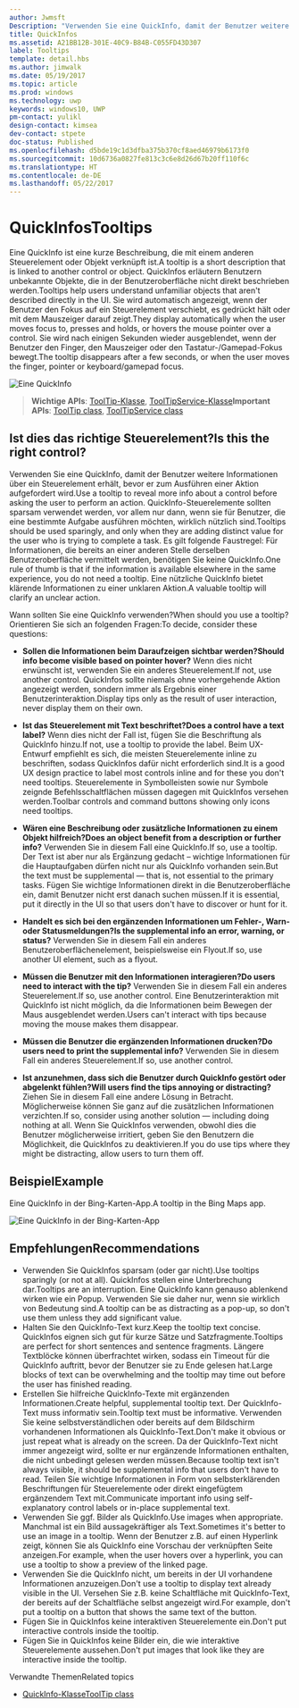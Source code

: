 ```yaml
---
author: Jwmsft
Description: "Verwenden Sie eine QuickInfo, damit der Benutzer weitere Informationen über ein Steuerelement erhält, bevor er zum Ausführen einer Aktion aufgefordert wird."
title: QuickInfos
ms.assetid: A21BB12B-301E-40C9-B84B-C055FD43D307
label: Tooltips
template: detail.hbs
ms.author: jimwalk
ms.date: 05/19/2017
ms.topic: article
ms.prod: windows
ms.technology: uwp
keywords: windows10, UWP
pm-contact: yulikl
design-contact: kimsea
dev-contact: stpete
doc-status: Published
ms.openlocfilehash: d5bde19c1d3dfba375b370cf8aed46979b6173f0
ms.sourcegitcommit: 10d6736a0827fe813c3c6e8d26d67b20ff110f6c
ms.translationtype: HT
ms.contentlocale: de-DE
ms.lasthandoff: 05/22/2017
---
```

# <a name="tooltips"></a><span data-ttu-id="0ebe9-104">QuickInfos</span><span class="sxs-lookup"><span data-stu-id="0ebe9-104">Tooltips</span></span>
<link rel="stylesheet" href="https://az835927.vo.msecnd.net/sites/uwp/Resources/css/custom.css"> 

<span data-ttu-id="0ebe9-105">Eine QuickInfo ist eine kurze Beschreibung, die mit einem anderen Steuerelement oder Objekt verknüpft ist.</span><span class="sxs-lookup"><span data-stu-id="0ebe9-105">A tooltip is a short description that is linked to another control or object.</span></span> <span data-ttu-id="0ebe9-106">QuickInfos erläutern Benutzern unbekannte Objekte, die in der Benutzeroberfläche nicht direkt beschrieben werden.</span><span class="sxs-lookup"><span data-stu-id="0ebe9-106">Tooltips help users understand unfamiliar objects that aren't described directly in the UI.</span></span> <span data-ttu-id="0ebe9-107">Sie wird automatisch angezeigt, wenn der Benutzer den Fokus auf ein Steuerelement verschiebt, es gedrückt hält oder mit dem Mauszeiger darauf zeigt.</span><span class="sxs-lookup"><span data-stu-id="0ebe9-107">They display automatically when the user moves focus to, presses and holds, or hovers the mouse pointer over a control.</span></span> <span data-ttu-id="0ebe9-108">Sie wird nach einigen Sekunden wieder ausgeblendet, wenn der Benutzer den Finger, den Mauszeiger oder den Tastatur-/Gamepad-Fokus bewegt.</span><span class="sxs-lookup"><span data-stu-id="0ebe9-108">The tooltip disappears after a few seconds, or when the user moves the finger, pointer or keyboard/gamepad focus.</span></span>

![Eine QuickInfo](images/controls/tool-tip.png)

> <span data-ttu-id="0ebe9-110">**Wichtige APIs**: [ToolTip-Klasse](https://msdn.microsoft.com/library/windows/apps/br227608), [ToolTipService-Klasse](https://msdn.microsoft.com/library/windows/apps/windows.ui.xaml.controls.tooltipservice)</span><span class="sxs-lookup"><span data-stu-id="0ebe9-110">**Important APIs**: [ToolTip class](https://msdn.microsoft.com/library/windows/apps/br227608), [ToolTipService class](https://msdn.microsoft.com/library/windows/apps/windows.ui.xaml.controls.tooltipservice)</span></span>


## <a name="is-this-the-right-control"></a><span data-ttu-id="0ebe9-111">Ist dies das richtige Steuerelement?</span><span class="sxs-lookup"><span data-stu-id="0ebe9-111">Is this the right control?</span></span>

<span data-ttu-id="0ebe9-112">Verwenden Sie eine QuickInfo, damit der Benutzer weitere Informationen über ein Steuerelement erhält, bevor er zum Ausführen einer Aktion aufgefordert wird.</span><span class="sxs-lookup"><span data-stu-id="0ebe9-112">Use a tooltip to reveal more info about a control before asking the user to perform an action.</span></span> <span data-ttu-id="0ebe9-113">QuickInfo-Steuerelemente sollten sparsam verwendet werden, vor allem nur dann, wenn sie für Benutzer, die eine bestimmte Aufgabe ausführen möchten, wirklich nützlich sind.</span><span class="sxs-lookup"><span data-stu-id="0ebe9-113">Tooltips should be used sparingly, and only when they are adding distinct value for the user who is trying to complete a task.</span></span> <span data-ttu-id="0ebe9-114">Es gilt folgende Faustregel: Für Informationen, die bereits an einer anderen Stelle derselben Benutzeroberfläche vermittelt werden, benötigen Sie keine QuickInfo.</span><span class="sxs-lookup"><span data-stu-id="0ebe9-114">One rule of thumb is that if the information is available elsewhere in the same experience, you do not need a tooltip.</span></span> <span data-ttu-id="0ebe9-115">Eine nützliche QuickInfo bietet klärende Informationen zu einer unklaren Aktion.</span><span class="sxs-lookup"><span data-stu-id="0ebe9-115">A valuable tooltip will clarify an unclear action.</span></span>

<span data-ttu-id="0ebe9-116">Wann sollten Sie eine QuickInfo verwenden?</span><span class="sxs-lookup"><span data-stu-id="0ebe9-116">When should you use a tooltip?</span></span> <span data-ttu-id="0ebe9-117">Orientieren Sie sich an folgenden Fragen:</span><span class="sxs-lookup"><span data-stu-id="0ebe9-117">To decide, consider these questions:</span></span>

-   **<span data-ttu-id="0ebe9-118">Sollen die Informationen beim Daraufzeigen sichtbar werden?</span><span class="sxs-lookup"><span data-stu-id="0ebe9-118">Should info become visible based on pointer hover?</span></span>**
    <span data-ttu-id="0ebe9-119">Wenn dies nicht erwünscht ist, verwenden Sie ein anderes Steuerelement.</span><span class="sxs-lookup"><span data-stu-id="0ebe9-119">If not, use another control.</span></span> <span data-ttu-id="0ebe9-120">QuickInfos sollte niemals ohne vorhergehende Aktion angezeigt werden, sondern immer als Ergebnis einer Benutzerinteraktion.</span><span class="sxs-lookup"><span data-stu-id="0ebe9-120">Display tips only as the result of user interaction, never display them on their own.</span></span>

-   **<span data-ttu-id="0ebe9-121">Ist das Steuerelement mit Text beschriftet?</span><span class="sxs-lookup"><span data-stu-id="0ebe9-121">Does a control have a text label?</span></span>**
    <span data-ttu-id="0ebe9-122">Wenn dies nicht der Fall ist, fügen Sie die Beschriftung als QuickInfo hinzu.</span><span class="sxs-lookup"><span data-stu-id="0ebe9-122">If not, use a tooltip to provide the label.</span></span> <span data-ttu-id="0ebe9-123">Beim UX-Entwurf empfiehlt es sich, die meisten Steuerelemente inline zu beschriften, sodass QuickInfos dafür nicht erforderlich sind.</span><span class="sxs-lookup"><span data-stu-id="0ebe9-123">It is a good UX design practice to label most controls inline and for these you don't need tooltips.</span></span> <span data-ttu-id="0ebe9-124">Steuerelemente in Symbolleisten sowie nur Symbole zeignde Befehlsschaltflächen müssen dagegen mit QuickInfos versehen werden.</span><span class="sxs-lookup"><span data-stu-id="0ebe9-124">Toolbar controls and command buttons showing only icons need tooltips.</span></span>

-   **<span data-ttu-id="0ebe9-125">Wären eine Beschreibung oder zusätzliche Informationen zu einem Objekt hilfreich?</span><span class="sxs-lookup"><span data-stu-id="0ebe9-125">Does an object benefit from a description or further info?</span></span>**
    <span data-ttu-id="0ebe9-126">Verwenden Sie in diesem Fall eine QuickInfo.</span><span class="sxs-lookup"><span data-stu-id="0ebe9-126">If so, use a tooltip.</span></span> <span data-ttu-id="0ebe9-127">Der Text ist aber nur als Ergänzung gedacht – wichtige Informationen für die Hauptaufgaben dürfen nicht nur als QuickInfo vorhanden sein.</span><span class="sxs-lookup"><span data-stu-id="0ebe9-127">But the text must be supplemental — that is, not essential to the primary tasks.</span></span> <span data-ttu-id="0ebe9-128">Fügen Sie wichtige Informationen direkt in die Benutzeroberfläche ein, damit Benutzer nicht erst danach suchen müssen.</span><span class="sxs-lookup"><span data-stu-id="0ebe9-128">If it is essential, put it directly in the UI so that users don't have to discover or hunt for it.</span></span>

-   **<span data-ttu-id="0ebe9-129">Handelt es sich bei den ergänzenden Informationen um Fehler-, Warn- oder Statusmeldungen?</span><span class="sxs-lookup"><span data-stu-id="0ebe9-129">Is the supplemental info an error, warning, or status?</span></span>**
    <span data-ttu-id="0ebe9-130">Verwenden Sie in diesem Fall ein anderes Benutzeroberflächenelement, beispielsweise ein Flyout.</span><span class="sxs-lookup"><span data-stu-id="0ebe9-130">If so, use another UI element, such as a flyout.</span></span>

-   **<span data-ttu-id="0ebe9-131">Müssen die Benutzer mit den Informationen interagieren?</span><span class="sxs-lookup"><span data-stu-id="0ebe9-131">Do users need to interact with the tip?</span></span>**
    <span data-ttu-id="0ebe9-132">Verwenden Sie in diesem Fall ein anderes Steuerelement.</span><span class="sxs-lookup"><span data-stu-id="0ebe9-132">If so, use another control.</span></span> <span data-ttu-id="0ebe9-133">Eine Benutzerinteraktion mit QuickInfo ist nicht möglich, da die Informationen beim Bewegen der Maus ausgeblendet werden.</span><span class="sxs-lookup"><span data-stu-id="0ebe9-133">Users can't interact with tips because moving the mouse makes them disappear.</span></span>

-   **<span data-ttu-id="0ebe9-134">Müssen die Benutzer die ergänzenden Informationen drucken?</span><span class="sxs-lookup"><span data-stu-id="0ebe9-134">Do users need to print the supplemental info?</span></span>**
    <span data-ttu-id="0ebe9-135">Verwenden Sie in diesem Fall ein anderes Steuerelement.</span><span class="sxs-lookup"><span data-stu-id="0ebe9-135">If so, use another control.</span></span>

-   **<span data-ttu-id="0ebe9-136">Ist anzunehmen, dass sich die Benutzer durch QuickInfo gestört oder abgelenkt fühlen?</span><span class="sxs-lookup"><span data-stu-id="0ebe9-136">Will users find the tips annoying or distracting?</span></span>**
    <span data-ttu-id="0ebe9-137">Ziehen Sie in diesem Fall eine andere Lösung in Betracht. Möglicherweise können Sie ganz auf die zusätzlichen Informationen verzichten.</span><span class="sxs-lookup"><span data-stu-id="0ebe9-137">If so, consider using another solution — including doing nothing at all.</span></span> <span data-ttu-id="0ebe9-138">Wenn Sie QuickInfos verwenden, obwohl dies die Benutzer möglicherweise irritiert, geben Sie den Benutzern die Möglichkeit, die QuickInfos zu deaktivieren.</span><span class="sxs-lookup"><span data-stu-id="0ebe9-138">If you do use tips where they might be distracting, allow users to turn them off.</span></span>

## <a name="example"></a><span data-ttu-id="0ebe9-139">Beispiel</span><span class="sxs-lookup"><span data-stu-id="0ebe9-139">Example</span></span>

<span data-ttu-id="0ebe9-140">Eine QuickInfo in der Bing-Karten-App.</span><span class="sxs-lookup"><span data-stu-id="0ebe9-140">A tooltip in the Bing Maps app.</span></span>

![Eine QuickInfo in der Bing-Karten-App](images/control-examples/tool-tip-maps.png)

## <a name="recommendations"></a><span data-ttu-id="0ebe9-142">Empfehlungen</span><span class="sxs-lookup"><span data-stu-id="0ebe9-142">Recommendations</span></span>

-   <span data-ttu-id="0ebe9-143">Verwenden Sie QuickInfos sparsam (oder gar nicht).</span><span class="sxs-lookup"><span data-stu-id="0ebe9-143">Use tooltips sparingly (or not at all).</span></span> <span data-ttu-id="0ebe9-144">QuickInfos stellen eine Unterbrechung dar.</span><span class="sxs-lookup"><span data-stu-id="0ebe9-144">Tooltips are an interruption.</span></span> <span data-ttu-id="0ebe9-145">Eine QuickInfo kann genauso ablenkend wirken wie ein Popup. Verwenden Sie sie daher nur, wenn sie wirklich von Bedeutung sind.</span><span class="sxs-lookup"><span data-stu-id="0ebe9-145">A tooltip can be as distracting as a pop-up, so don't use them unless they add significant value.</span></span>
-   <span data-ttu-id="0ebe9-146">Halten Sie den QuickInfo-Text kurz.</span><span class="sxs-lookup"><span data-stu-id="0ebe9-146">Keep the tooltip text concise.</span></span> <span data-ttu-id="0ebe9-147">QuickInfos eignen sich gut für kurze Sätze und Satzfragmente.</span><span class="sxs-lookup"><span data-stu-id="0ebe9-147">Tooltips are perfect for short sentences and sentence fragments.</span></span> <span data-ttu-id="0ebe9-148">Längere Textblöcke können überfrachtet wirken, sodass ein Timeout für die QuickInfo auftritt, bevor der Benutzer sie zu Ende gelesen hat.</span><span class="sxs-lookup"><span data-stu-id="0ebe9-148">Large blocks of text can be overwhelming and the tooltip may time out before the user has finished reading.</span></span>
-   <span data-ttu-id="0ebe9-149">Erstellen Sie hilfreiche QuickInfo-Texte mit ergänzenden Informationen.</span><span class="sxs-lookup"><span data-stu-id="0ebe9-149">Create helpful, supplemental tooltip text.</span></span> <span data-ttu-id="0ebe9-150">Der QuickInfo-Text muss informativ sein.</span><span class="sxs-lookup"><span data-stu-id="0ebe9-150">Tooltip text must be informative.</span></span> <span data-ttu-id="0ebe9-151">Verwenden Sie keine selbstverständlichen oder bereits auf dem Bildschirm vorhandenen Informationen als QuickInfo-Text.</span><span class="sxs-lookup"><span data-stu-id="0ebe9-151">Don't make it obvious or just repeat what is already on the screen.</span></span> <span data-ttu-id="0ebe9-152">Da der QuickInfo-Text nicht immer angezeigt wird, sollte er nur ergänzende Informationen enthalten, die nicht unbedingt gelesen werden müssen.</span><span class="sxs-lookup"><span data-stu-id="0ebe9-152">Because tooltip text isn't always visible, it should be supplemental info that users don't have to read.</span></span> <span data-ttu-id="0ebe9-153">Teilen Sie wichtige Informationen in Form von selbsterklärenden Beschriftungen für Steuerelemente oder direkt eingefügtem ergänzendem Text mit.</span><span class="sxs-lookup"><span data-stu-id="0ebe9-153">Communicate important info using self-explanatory control labels or in-place supplemental text.</span></span>
-   <span data-ttu-id="0ebe9-154">Verwenden Sie ggf. Bilder als QuickInfo.</span><span class="sxs-lookup"><span data-stu-id="0ebe9-154">Use images when appropriate.</span></span> <span data-ttu-id="0ebe9-155">Manchmal ist ein Bild aussagekräftiger als Text.</span><span class="sxs-lookup"><span data-stu-id="0ebe9-155">Sometimes it's better to use an image in a tooltip.</span></span> <span data-ttu-id="0ebe9-156">Wenn der Benutzer z.B. auf einen Hyperlink zeigt, können Sie als QuickInfo eine Vorschau der verknüpften Seite anzeigen.</span><span class="sxs-lookup"><span data-stu-id="0ebe9-156">For example, when the user hovers over a hyperlink, you can use a tooltip to show a preview of the linked page.</span></span>
-   <span data-ttu-id="0ebe9-157">Verwenden Sie die QuickInfo nicht, um bereits in der UI vorhandene Informationen anzuzeigen.</span><span class="sxs-lookup"><span data-stu-id="0ebe9-157">Don't use a tooltip to display text already visible in the UI.</span></span> <span data-ttu-id="0ebe9-158">Versehen Sie z.B. keine Schaltfläche mit QuickInfo-Text, der bereits auf der Schaltfläche selbst angezeigt wird.</span><span class="sxs-lookup"><span data-stu-id="0ebe9-158">For example, don't put a tooltip on a button that shows the same text of the button.</span></span>
-   <span data-ttu-id="0ebe9-159">Fügen Sie in QuickInfos keine interaktiven Steuerelemente ein.</span><span class="sxs-lookup"><span data-stu-id="0ebe9-159">Don't put interactive controls inside the tooltip.</span></span>
-   <span data-ttu-id="0ebe9-160">Fügen Sie in QuickInfos keine Bilder ein, die wie interaktive Steuerelemente aussehen.</span><span class="sxs-lookup"><span data-stu-id="0ebe9-160">Don't put images that look like they are interactive inside the tooltip.</span></span>

<span data-ttu-id="0ebe9-161">Verwandte Themen</span><span class="sxs-lookup"><span data-stu-id="0ebe9-161">Related topics</span></span>

* [<span data-ttu-id="0ebe9-162">QuickInfo-Klasse</span><span class="sxs-lookup"><span data-stu-id="0ebe9-162">ToolTip class</span></span>](https://msdn.microsoft.com/library/windows/apps/br227608)
